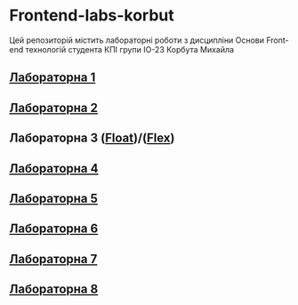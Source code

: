 # Frontend-labs-korbut
Цей репозиторій містить лабораторні роботи з дисципліни Основи Front-end технологій студента КПІ групи ІО-23 Корбута Михайла

## [Лабораторна 1](/Lab_1/index.html)
## [Лабораторна 2](/Lab_2/index.html)
## Лабораторна 3 ([Float](/Lab_3/index.html))/([Flex](/Lab_3/flex.html))
## [Лабораторна 4](/Lab_4/index.html)
## [Лабораторна 5](/Lab_5/index.html)
## [Лабораторна 6](/Lab_6/index.html)
## [Лабораторна 7](/Lab_7/my-app/build/index.html)
## [Лабораторна 8](/Lab_8/index.html)